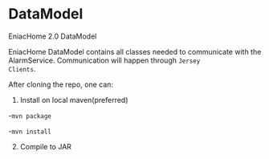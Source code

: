 # DataModel
EniacHome 2.0 DataModel

EniacHome DataModel contains all classes needed to communicate with the AlarmService. 
Communication will happen through <code>Jersey Clients</code>.

After cloning the repo, one can:

1. Install on local maven(preferred)

  -<code>mvn package</code>
  
  -<code>mvn install</code>
  
2. Compile to JAR
